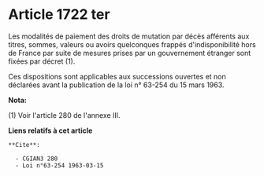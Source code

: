 # Article 1722 ter

Les modalités de paiement des droits de mutation par décès afférents aux titres, sommes, valeurs ou avoirs quelconques
frappés d'indisponibilité hors de France par suite de mesures prises par un gouvernement étranger sont fixées par décret (1).

Ces dispositions sont applicables aux successions ouvertes et non déclarées avant la publication de la loi n° 63-254 du 15
mars 1963.

**Nota:**

(1) Voir l'article 280 de l'annexe III.

**Liens relatifs à cet article**

	**Cite**:

	  - CGIAN3 280
	  - Loi n°63-254 1963-03-15
